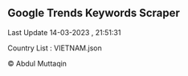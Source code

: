 

## Google Trends Keywords Scraper 
 
Last Update 14-03-2023 , 21:51:31

Country List :
VIETNAM.json



© Abdul Muttaqin 
